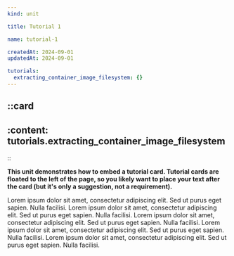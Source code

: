 ```yaml
---
kind: unit

title: Tutorial 1

name: tutorial-1

createdAt: 2024-09-01
updatedAt: 2024-09-01

tutorials:
  extracting_container_image_filesystem: {}
---
```


::card
---
:content: tutorials.extracting_container_image_filesystem
---
::

**This unit demonstrates how to embed a tutorial card.
Tutorial cards are floated to the left of the page,
so you likely want to place your text after the card
(but it's only a suggestion, not a requirement).**

Lorem ipsum dolor sit amet, consectetur adipiscing elit. Sed ut purus eget sapien. Nulla facilisi.
Lorem ipsum dolor sit amet, consectetur adipiscing elit. Sed ut purus eget sapien. Nulla facilisi.
Lorem ipsum dolor sit amet, consectetur adipiscing elit. Sed ut purus eget sapien. Nulla facilisi.
Lorem ipsum dolor sit amet, consectetur adipiscing elit. Sed ut purus eget sapien. Nulla facilisi.
Lorem ipsum dolor sit amet, consectetur adipiscing elit. Sed ut purus eget sapien. Nulla facilisi.
